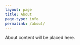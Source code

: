 ```yaml
---
layout: page
title: About
page-type: info
permalink: /about/
---
```


About content will be placed here.
